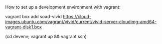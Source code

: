 How to set up a development environment with vagrant:

vagrant box add soad-vivid https://cloud-images.ubuntu.com/vagrant/vivid/current/vivid-server-cloudimg-amd64-vagrant-disk1.box

(cd devenv; vagrant up && vagrant ssh)
